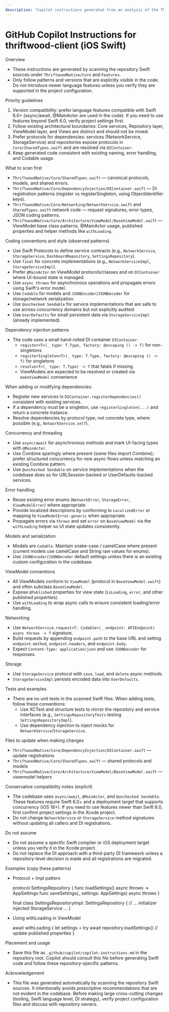 ```yaml
---
description: "Copilot instructions generated from an analysis of the Thriftwood iOS Swift code in this repository. These guidelines are strictly derived from existing code patterns and conservative, explicit compatibility notes. Do not assume anything not listed here."
---
```


# GitHub Copilot Instructions for thriftwood-client (iOS Swift)

Overview

- These instructions are generated by scanning the repository Swift sources under `ThriftwoodNative/Core` and `Features`.
- Only follow patterns and versions that are explicitly visible in the code. Do not introduce newer language features unless you verify they are supported in the project configuration.

Priority guidelines

1. Version compatibility: prefer language features compatible with Swift 6.0+ (async/await, @MainActor are used in the code). If you need to use features beyond Swift 6.0, verify project settings first.
2. Follow existing architectural boundaries: Core services, Repository layer, ViewModel layer, and Views are distinct and should not be mixed.
3. Prefer protocols for dependencies: services (NetworkService, StorageService) and repositories expose protocols in `Core/SharedTypes.swift` and are resolved via `DIContainer`.
4. Keep generated code consistent with existing naming, error handling, and Codable usage.

What to scan first

- `ThriftwoodNative/Core/SharedTypes.swift` — canonical protocols, models, and shared errors.
- `ThriftwoodNative/Core/DependencyInjection/DIContainer.swift` — DI registration patterns (register vs registerSingleton, using ObjectIdentifier keys).
- `ThriftwoodNative/Core/Networking/NetworkService.swift` and `SharedTypes.swift` network code — request signatures, error types, JSON coding patterns.
- `ThriftwoodNative/Core/Architecture/ViewModel/BaseViewModel.swift` — ViewModel base class patterns, @MainActor usage, published properties and helper methods like `withLoading`.

Coding conventions and style (observed patterns)

- Use Swift Protocols to define service contracts (e.g., `NetworkService`, `StorageService`, `DashboardRepository`, `SettingsRepository`).
- Use `final` for concrete implementations (e.g., `NetworkServiceImpl`, `StorageServiceImpl`).
- Prefer `@MainActor` on ViewModel protocols/classes and on `DIContainer` where UI-bound state is managed.
- Use `async throws` for asynchronous operations and propagate errors using Swift's error model.
- Use `Codable` for models and `JSONEncoder`/`JSONDecoder` for storage/network serialization.
- Use `@unchecked Sendable` for service implementations that are safe to use across concurrency domains but not explicitly audited.
- Use `UserDefaults` for small persistent data via `StorageServiceImpl` (already implemented).

Dependency injection patterns

- The code uses a small hand-rolled DI container `DIContainer`:
  - `register<T>(_ type: T.Type, factory: @escaping () -> T)` for non-singletons
  - `registerSingleton<T>(_ type: T.Type, factory: @escaping () -> T)` for singletons
  - `resolve<T>(_ type: T.Type) -> T` that fatals if missing
  - ViewModels are expected to be resolved or created via `makeViewModel` convenience

When adding or modifying dependencies:

- Register new services in `DIContainer.registerDependencies()` consistent with existing services.
- If a dependency must be a singleton, use `registerSingleton(...)` and return a concrete instance.
- Resolve dependencies by protocol type, not concrete type, where possible (e.g., `NetworkService.self`).

Concurrency and threading

- Use `async/await` for asynchronous methods and mark UI-facing types with `@MainActor`.
- Use Combine sparingly where present (some files import Combine); prefer structured concurrency for new async flows unless matching an existing Combine pattern.
- Use `@unchecked Sendable` on service implementations when the codebase does so for URLSession-backed or UserDefaults-backed services.

Error handling

- Reuse existing error enums (`NetworkError`, `StorageError`, `ViewModelError`) where appropriate.
- Provide localized descriptions by conforming to `LocalizedError` or mapping to `ViewModelError.generic` when appropriate.
- Propagate errors via `throws` and set `error` on `BaseViewModel` via the `withLoading` helper so UI state updates consistently.

Models and serialization

- Models are `Codable`. Maintain snake-case / camelCase where present (current models use camelCase and String raw values for enums).
- Use `JSONEncoder`/`JSONDecoder` default settings unless there is an existing custom configuration in the codebase.

ViewModel conventions

- All ViewModels conform to `ViewModel` (protocol in `BaseViewModel.swift`) and often subclass `BaseViewModel`.
- Expose `@Published` properties for view state (`isLoading`, `error`, and other published properties).
- Use `withLoading` to wrap async calls to ensure consistent loading/error handling.

Networking

- Use `NetworkService.request<T: Codable>(_ endpoint: APIEndpoint) async throws -> T` signature.
- Build requests by appending `endpoint.path` to the base URL and setting `endpoint.method`, `endpoint.headers`, and `endpoint.body`.
- Expect `Content-Type: application/json` and use `JSONDecoder` for responses.

Storage

- Use `StorageService` protocol with `save`, `load`, and `delete` async methods.
- `StorageServiceImpl` persists encoded data into `UserDefaults`.

Tests and examples

- There are no unit tests in the scanned Swift files. When adding tests, follow these conventions:
  - Use XCTest and structure tests to mirror the repository and service interfaces (e.g., `SettingsRepositoryTests` testing `SettingsRepositoryImpl`).
  - Use dependency injection to inject mocks for `NetworkService`/`StorageService`.

Files to update when making changes

- `ThriftwoodNative/Core/DependencyInjection/DIContainer.swift` — update registrations
- `ThriftwoodNative/Core/SharedTypes.swift` — shared protocols and models
- `ThriftwoodNative/Core/Architecture/ViewModel/BaseViewModel.swift` — viewmodel helpers

Conservative compatibility notes (explicit)

- The codebase uses `async/await`, `@MainActor`, and `@unchecked Sendable`. These features require Swift 6.0+ and a deployment target that supports concurrency (iOS 18+). If you need to use features newer than Swift 6.0, first confirm project settings in the Xcode project.
- Do not change `NetworkService` or `StorageService` method signatures without updating all callers and DI registrations.

Do not assume

- Do not assume a specific Swift compiler or iOS deployment target unless you verify it in the Xcode project.
- Do not replace the DI approach with a third-party DI framework unless a repository-level decision is made and all registrations are migrated.

Examples (copy these patterns)

- Protocol + Impl pattern

  protocol SettingsRepository {
  func loadSettings() async throws -> AppSettings
  func saveSettings(\_ settings: AppSettings) async throws
  }

  final class SettingsRepositoryImpl: SettingsRepository {
  // ... initializer injected StorageService ...
  }

- Using withLoading in ViewModel

  await withLoading {
  let settings = try await repository.loadSettings()
  // update published properties
  }

Placement and usage

- Save this file as `.github/copilot/copilot-instructions.md` in the repository root. Copilot should consult this file before generating Swift code and follow these repository-specific patterns.

Acknowledgement

- This file was generated automatically by scanning the repository Swift sources. It intentionally avoids prescriptive recommendations that are not evident in the codebase. Before making large cross-cutting changes (tooling, Swift language level, DI strategy), verify project configuration files and discuss with repository owners.
